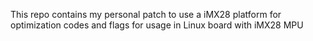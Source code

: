 This repo contains my personal patch to use a iMX28 platform for optimization codes and flags for usage in Linux board with iMX28 MPU
